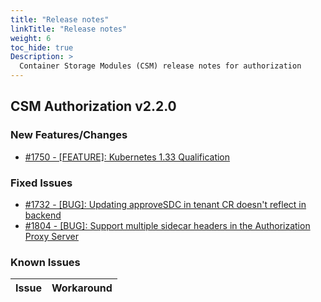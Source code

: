 ```yaml
---
title: "Release notes"
linkTitle: "Release notes"
weight: 6 
toc_hide: true
Description: >
  Container Storage Modules (CSM) release notes for authorization
---
```


## CSM Authorization v2.2.0

### New Features/Changes

- [#1750 - [FEATURE]: Kubernetes 1.33 Qualification](https://github.com/dell/csm/issues/1750)

### Fixed Issues

- [#1732 - [BUG]: Updating approveSDC in tenant CR doesn't reflect in backend](https://github.com/dell/csm/issues/1732)
- [#1804 - [BUG]: Support multiple sidecar headers in the Authorization Proxy Server](https://github.com/dell/csm/issues/1804)

### Known Issues
| Issue | Workaround |
|-------|------------|
